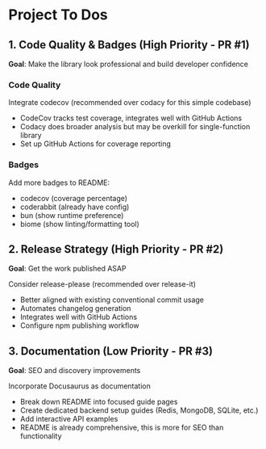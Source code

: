 # Project To Dos

## 1. Code Quality & Badges (High Priority - PR #1)
**Goal**: Make the library look professional and build developer confidence

### Code Quality
Integrate codecov (recommended over codacy for this simple codebase)
- CodeCov tracks test coverage, integrates well with GitHub Actions
- Codacy does broader analysis but may be overkill for single-function library
- Set up GitHub Actions for coverage reporting

### Badges
Add more badges to README:
- codecov (coverage percentage)
- coderabbit (already have config)
- bun (show runtime preference)
- biome (show linting/formatting tool)

## 2. Release Strategy (High Priority - PR #2)
**Goal**: Get the work published ASAP

Consider release-please (recommended over release-it)
- Better aligned with existing conventional commit usage
- Automates changelog generation
- Integrates well with GitHub Actions
- Configure npm publishing workflow

## 3. Documentation (Low Priority - PR #3)
**Goal**: SEO and discovery improvements

Incorporate Docusaurus as documentation
- Break down README into focused guide pages
- Create dedicated backend setup guides (Redis, MongoDB, SQLite, etc.)
- Add interactive API examples
- README is already comprehensive, this is more for SEO than functionality
